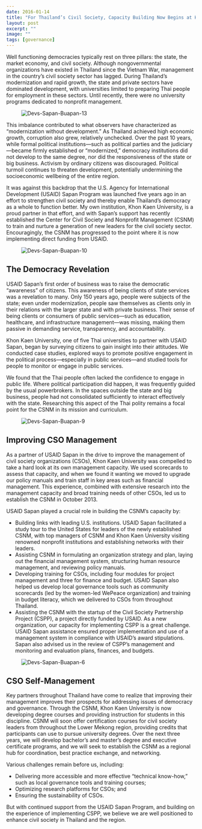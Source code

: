 ```yaml
---
date: 2016-01-14
title: "For Thailand’s Civil Society, Capacity Building Now Begins at Home"
layout: post
excerpt: ""
image: ""
tags: [governance]
---
```

<p>Well functioning democracies typically rest on three pillars: the state, the market economy, and civil society. Although nongovernmental organizations have existed in Thailand since the Vietnam War, management in the country’s civil society sector has lagged. During Thailand’s modernization and rapid growth, the state and private sectors have dominated development, with universities limited to preparing Thai people for employment in these sectors. Until recently, there were no university programs dedicated to nonprofit management.</p><figure class="kg-card kg-image-card"><img src="https://pubs.ghost.io/uploads/Devs-Sapan-Buapan-13.jpg" class="kg-image" alt="Devs-Sapan-Buapan-13" loading="lazy"></figure><p>This imbalance contributed to what observers have characterized as “modernization without development.” As Thailand achieved high economic growth, corruption also grew, relatively unchecked. Over the past 10 years, while formal political institutions—such as political parties and the judiciary—became firmly established or “modernized,” democracy institutions did not develop to the same degree, nor did the responsiveness of the state or big business. Activism by ordinary citizens was discouraged. Political turmoil continues to threaten development, potentially undermining the socioeconomic wellbeing of the entire region.</p><p>It was against this backdrop that the U.S. Agency for International Development (USAID) Sapan Program was launched five years ago in an effort to strengthen civil society and thereby enable Thailand’s democracy as a whole to function better. My own institution, Khon Kaen University, is a proud partner in that effort, and with Sapan’s support has recently established the Center for Civil Society and Nonprofit Management (CSNM) to train and nurture a generation of new leaders for the civil society sector. Encouragingly, the CSNM has progressed to the point where it is now implementing direct funding from USAID.</p><figure class="kg-card kg-image-card"><img src="https://pubs.ghost.io/uploads/Devs-Sapan-Buapan-10.jpg" class="kg-image" alt="Devs-Sapan-Buapan-10" loading="lazy"></figure><h2 id="the-democracy-revelation">The Democracy Revelation</h2><p>USAID Sapan’s first order of business was to raise the democratic “awareness” of citizens. This awareness of being clients of state services was a revelation to many. Only 150 years ago, people were subjects of the state; even under modernization, people saw themselves as clients only in their relations with the larger state and with private business. Their sense of being clients or consumers of public services—such as education, healthcare, and infrastructure management—was missing, making them passive in demanding service, transparency, and accountability.</p><p>Khon Kaen University, one of five Thai universities to partner with USAID Sapan, began by surveying citizens to gain insight into their attitudes. We conducted case studies, explored ways to promote positive engagement in the political process—especially in public services—and studied tools for people to monitor or engage in public services.</p><p>We found that the Thai people often lacked the confidence to engage in public life. Where political participation did happen, it was frequently guided by the usual powerbrokers. In the spaces outside the state and big business, people had not consolidated sufficiently to interact effectively with the state. Researching this aspect of the Thai polity remains a focal point for the CSNM in its mission and curriculum.</p><figure class="kg-card kg-image-card"><img src="https://pubs.ghost.io/uploads/Devs-Sapan-Buapan-9.jpg" class="kg-image" alt="Devs-Sapan-Buapan-9" loading="lazy"></figure><h2 id="improving-cso-management">Improving CSO Management</h2><p>As a partner of USAID Sapan in the drive to improve the management of civil society organizations (CSOs), Khon Kaen University was compelled to take a hard look at its own management capacity. We used scorecards to assess that capacity, and when we found it wanting we moved to upgrade our policy manuals and train staff in key areas such as financial management. This experience, combined with extensive research into the management capacity and broad training needs of other CSOs, led us to establish the CSNM in October 2013.</p><p>USAID Sapan played a crucial role in building the CSNM’s capacity by:</p><ul><li>Building links with leading U.S. institutions. USAID Sapan facilitated a study tour to the United States for leaders of the newly established CSNM, with top managers of CSNM and Khon Kaen University visiting renowned nonprofit institutions and establishing networks with their leaders.</li><li>Assisting CSNM in formulating an organization strategy and plan, laying out the financial management system, structuring human resource management, and reviewing policy manuals.</li><li>Developing training for CSOs, including four modules for project management and three for finance and budget. USAID Sapan also helped us develop local governance tools such as community scorecards (led by the women-led WePeace organization) and training in budget literacy, which we delivered to CSOs from throughout Thailand.</li><li>Assisting the CSNM with the startup of the Civil Society Partnership Project (CSPP), a project directly funded by USAID. As a new organization, our capacity for implementing CSPP is a great challenge. USAID Sapan assistance ensured proper implementation and use of a management system in compliance with USAID’s award stipulations. Sapan also advised us in the review of CSPP’s management and monitoring and evaluation plans, finances, and budgets.</li></ul><figure class="kg-card kg-image-card"><img src="https://pubs.ghost.io/uploads/Devs-Sapan-Buapan-6.jpg" class="kg-image" alt="Devs-Sapan-Buapan-6" loading="lazy"></figure><h2 id="cso-self-management">CSO Self-Management</h2><p>Key partners throughout Thailand have come to realize that improving their management improves their prospects for addressing issues of democracy and governance. Through the CSNM, Khon Kaen University is now developing degree courses and providing instruction for students in this discipline. CSNM will soon offer certification courses for civil society leaders from throughout the Lower Mekong region, providing credits that participants can use to pursue university degrees. Over the next three years, we will develop bachelor’s and master’s degree and executive certificate programs, and we will seek to establish the CSNM as a regional hub for coordination, best practice exchange, and networking.</p><p>Various challenges remain before us, including:</p><ul><li>Delivering more accessible and more effective “technical know-how,” such as local governance tools and training courses;</li><li>Optimizing research platforms for CSOs; and</li><li>Ensuring the sustainability of CSOs.</li></ul><p>But with continued support from the USAID Sapan Program, and building on the experience of implementing CSPP, we believe we are well positioned to enhance civil society in Thailand and the region.</p>
  